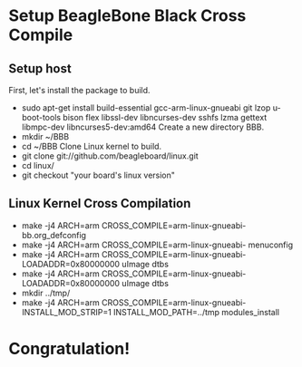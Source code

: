 # Setup BeagleBone Black Cross Compile

## Setup host
First, let's install the package to build.
- sudo apt-get install build-essential gcc-arm-linux-gnueabi git lzop u-boot-tools bison flex libssl-dev libncurses-dev sshfs lzma gettext libmpc-dev libncurses5-dev:amd64
Create a new directory BBB.
- mkdir ~/BBB
- cd ~/BBB
Clone Linux kernel to build.
- git clone git://github.com/beagleboard/linux.git
- cd linux/
- git checkout "your board's linux version"

## Linux Kernel Cross Compilation
- make -j4 ARCH=arm CROSS_COMPILE=arm-linux-gnueabi- bb.org_defconfig
- make -j4 ARCH=arm CROSS_COMPILE=arm-linux-gnueabi- menuconfig
- make -j4 ARCH=arm CROSS_COMPILE=arm-linux-gnueabi- LOADADDR=0x80000000 uImage dtbs
- make -j4 ARCH=arm CROSS_COMPILE=arm-linux-gnueabi- LOADADDR=0x80000000 uImage dtbs
- mkdir ../tmp/
- make -j4 ARCH=arm CROSS_COMPILE=arm-linux-gnueabi- INSTALL_MOD_STRIP=1 INSTALL_MOD_PATH=../tmp modules_install

# Congratulation!